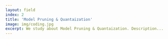 ```yaml
---
layout: field
index: 2
title: 'Model Pruning & Quantaization'
image: img/coding.jpg
excerpt: We study about Model Pruning & Quantaization. Description...
---
```


